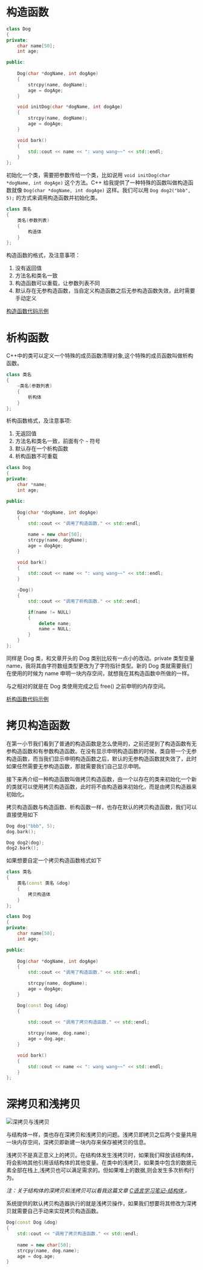 # 构造函数

```c++
class Dog
{
private:
    char name[50];
    int age;

public:
    
    Dog(char *dogName, int dogAge)
    {
        strcpy(name, dogName);
        age = dogAge;
    }

    void initDog(char *dogName, int dogAge)
    {
        strcpy(name, dogName);
        age = dogAge;
    }

    void bark()
    {
        std::cout << name << ": wang wang~~" << std::endl;
    }
};
```

初始化一个类，需要把参数传给一个类，比如说用 `void initDog(char *dogName, int dogAge)` 这个方法。C++ 给我提供了一种特殊的函数叫做构造函数就像 `Dog(char *dogName, int dogAge)` 这样。我们可以用 `Dog dog2("bbb", 5);` 的方式来调用构造函数并初始化类。

```c++
class 类名
{
    类名(参数列表)
    {
        构造体
    }
};
```

构造函数的格式，及注意事项：

1. 没有返回值
2. 方法名和类名一致
3. 构造函数可以重载，让参数列表不同
4. 默认存在无参构造函数，当自定义构造函数之后无参构造函数失效，此时需要手动定义

[构造函数代码示例](construct_function01.cpp)

# 析构函数

C++中的类可以定义一个特殊的成员函数清理对象,这个特殊的成员函数叫做析构函数。

```c++
class 类名
{
    ~类名(参数列表)
    {
        析构体
    }
};
```

析构函数格式，及注意事项:

1. 无返回值
2. 方法名和类名一致，前面有个 `~` 符号
3. 默认存在一个析构函数
4. 析构函数不可重载

```c++
class Dog
{
private:
    char *name;
    int age;

public:
    
    Dog(char *dogName, int dogAge)
    {
        std::cout << "调用了构造函数." << std::endl;

        name = new char[50];
        strcpy(name, dogName);
        age = dogAge;
    }

    void bark()
    {
        std::cout << name << ": wang wang~~" << std::endl;
    }

    ~Dog()
    {
        std::cout << "调用了析构函数." << std::endl;

        if(name != NULL)
        {
            delete name;
            name = NULL;
        }
    }
};
```

同样是 Dog 类，和文章开头的 Dog 类别比较有一点小的改动。private 类型变量 name，我将其由字符数组类型更改为了字符指针类型。新的 Dog 类就需要我们在使用的时候为 name 申明一块内存空间，就想我在其构造函数中所做的一样。

与之相对的就是在 Dog 类使用完成之后 free() 之前申明的内存空间。

[析构函数代码示例](construct_function02.cpp)

# 拷贝构造函数

在第一小节我们看到了普通的构造函数是怎么使用的，之前还提到了构造函数有无参构造函数和有参数构造函数。在没有显示申明构造函数的时候，类自带一个无参构造函数，而当我们显示申明构造函数之后，默认的无参构造函数就失效了，此时如果任然需要无参构造函数，那就需要我们自己显示申明。

接下来再介绍一种构造函数叫做拷贝构造函数，由一个以存在的类来初始化一个新的类就可以使用拷贝构造函数，此时将不由构造器来初始化，而是由拷贝构造器来初始化。

拷贝构造函数与构造函数、析构函数一样，也存在默认的拷贝构造函数，我们可以直接使用如下

```c++
Dog dog("bbb", 5);
dog.bark();

Dog dog2(dog);
dog2.bark();
```

如果想要自定一个拷贝构造函数格式如下

```c++
class 类名
{
    类名(const 类名 &dog)
    {
        拷贝构造体
    }
};
```

```c++
class Dog
{
private:
    char name[50];
    int age;

public:
    
    Dog(char *dogName, int dogAge)
    {
        std::cout << "调用了构造函数." << std::endl;

        strcpy(name, dogName);
        age = dogAge;
    }

    Dog(const Dog &dog)
    {

        std::cout << "调用了拷贝构造函数." << std::endl;
        
        strcpy(name, dog.name);
        age = dog.age;
    }

    void bark()
    {
        std::cout << name << ": wang wang~~" << std::endl;
    }
};
```

# 深拷贝和浅拷贝

![深拷贝与浅拷贝](../images/copy.png)

与结构体一样，类也存在深拷贝和浅拷贝的问题。浅拷贝即拷贝之后两个变量共用一块内存空间，深拷贝即新建一块内存来保存被拷贝的信息。

浅拷贝不是真正意义上的拷贝。在结构体发生浅拷贝时，如果我们释放该结构体，将会影响其他引用该结构体的其他变量。在类中的浅拷贝，如果类中包含的数据元素全部在栈上,浅拷贝也可以满足需求的。但如果堆上的数据,则会发生多次析构行为。 

*注：关于结构体的深拷贝和浅拷贝可以看我这篇文章 [C语言学习笔记-结构体
](https://shuiyujie.com/post/e261fd69.html)。*

系统提供的默认拷贝构造器执行的就是浅拷贝操作，如果我们想要将其修改为深拷贝就需要自己手动来实现拷贝构造函数。

```c++
Dog(const Dog &dog)
{
    std::cout << "调用了拷贝构造函数." << std::endl;
    
    name = new char[50];        
    strcpy(name, dog.name);
    age = dog.age;
}
```
